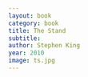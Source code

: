 ```yaml
---
layout: book
category: book
title: The Stand
subtitle: 
author: Stephen King
year: 2010
image: ts.jpg
---
```

